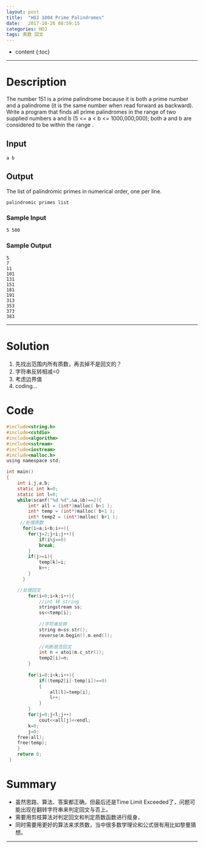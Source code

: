 ```yaml
---
layout: post
title:  "HOJ 1004 Prime Palindromes"
date:   2017-10-26 08:59:15
categories: HOJ
tags: 素数 回文
---
```


* content
{:toc}

---

# Description

The number 151 is a prime palindrome because it is both a prime number and a palindrome (it is the same number when read forward as backward). Write a program that finds all prime palindromes in the range of two supplied numbers a and b (5 <= a < b <= 1000,000,000); both a and b are considered to be within the range .

## Input

`a b`


## Output
 The list of palindromic primes in numerical order, one per line.

`palindromic primes list`
### Sample Input

    5 500  


### Sample Output    
    5
    7
    11
    101
    131
    151
    181
    191
    313
    353
    373
    383

---
# Solution

 1. 先找出范围内所有质数，再去掉不是回文的？
 2. 字符串反转相减=0
 3. 考虑边界值
 4. coding...  
 
 

# Code 

```c
#include<string.h>
#include<cstdio>
#include<algorithm>
#include<sstream>
#include<iostream>
#include<malloc.h>
using namespace std;

int main()
{
    int i,j,a,b;
    static int k=0;
    static int l=0;
	while(scanf("%d %d",&a,&b)==2){
 		int* all = (int*)malloc( b+1 );
		int* temp = (int*)malloc( b+1 );
		int* temp2 = (int*)malloc( b+1 );
	 //处理质数 
  	  for(i=a;i<b;i++){
    	for(j=2;j<i;j++){	
			if(i%j==0)
			break;
		}
		if(j>=i){
			temp[k]=i;
			k++;
		}
  	  }

  	//处理回文 
    	for(i=0;i<k;i++){
    		//int 转 string 
			stringstream ss;
			ss<<temp[i];
			
			//字符串反转 
			string m=ss.str();
    		reverse(m.begin(),m.end());
    		
    		//判断是否回文 
			int n = atoi(m.c_str()); 
			temp2[i]=n;
    	}
    	
    	for(i=0;i<k;i++){
			if((temp2[i]-temp[i])==0)
			{
				all[l]=temp[i];
				l++;
			}	
		}
		for(j=0;j<l;j++)
			cout<<all[j]<<endl;
		k=0;
		j=0;
	free(all);
	free(temp);
	}
    return 0;
 } 

```

# Summary
- 虽然思路、算法、答案都正确，但最后还是Time Limit Exceeded了，问题可能出现在翻转字符串来判定回文与否上。
- 需要用剪枝算法对判定回文和判定质数函数进行瘦身，
- 同时需要用更好的算法来求质数，当中很多数学理论和公式很有用比如黎曼猜想。
  
---
